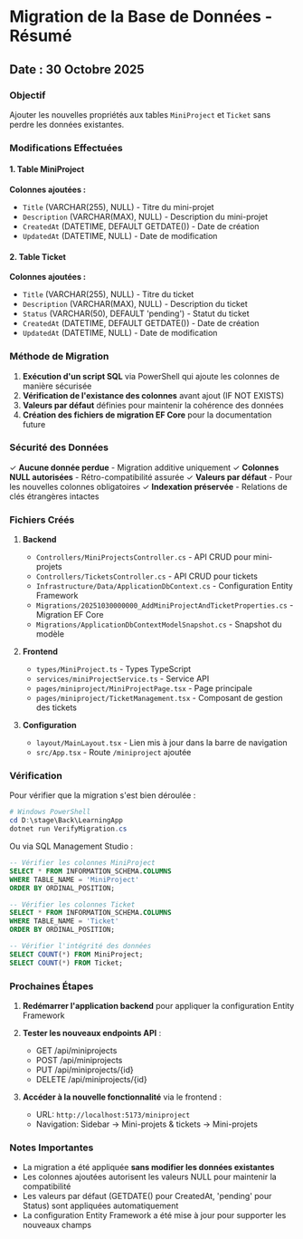 # Migration de la Base de Données - Résumé

## Date : 30 Octobre 2025

### Objectif
Ajouter les nouvelles propriétés aux tables `MiniProject` et `Ticket` sans perdre les données existantes.

### Modifications Effectuées

#### 1. Table MiniProject
**Colonnes ajoutées :**
- `Title` (VARCHAR(255), NULL) - Titre du mini-projet
- `Description` (VARCHAR(MAX), NULL) - Description du mini-projet
- `CreatedAt` (DATETIME, DEFAULT GETDATE()) - Date de création
- `UpdatedAt` (DATETIME, NULL) - Date de modification

#### 2. Table Ticket
**Colonnes ajoutées :**
- `Title` (VARCHAR(255), NULL) - Titre du ticket
- `Description` (VARCHAR(MAX), NULL) - Description du ticket
- `Status` (VARCHAR(50), DEFAULT 'pending') - Statut du ticket
- `CreatedAt` (DATETIME, DEFAULT GETDATE()) - Date de création
- `UpdatedAt` (DATETIME, NULL) - Date de modification

### Méthode de Migration

1. **Exécution d'un script SQL** via PowerShell qui ajoute les colonnes de manière sécurisée
2. **Vérification de l'existance des colonnes** avant ajout (IF NOT EXISTS)
3. **Valeurs par défaut** définies pour maintenir la cohérence des données
4. **Création des fichiers de migration EF Core** pour la documentation future

### Sécurité des Données

✓ **Aucune donnée perdue** - Migration additive uniquement
✓ **Colonnes NULL autorisées** - Rétro-compatibilité assurée
✓ **Valeurs par défaut** - Pour les nouvelles colonnes obligatoires
✓ **Indexation préservée** - Relations de clés étrangères intactes

### Fichiers Créés

1. **Backend**
   - `Controllers/MiniProjectsController.cs` - API CRUD pour mini-projets
   - `Controllers/TicketsController.cs` - API CRUD pour tickets
   - `Infrastructure/Data/ApplicationDbContext.cs` - Configuration Entity Framework
   - `Migrations/20251030000000_AddMiniProjectAndTicketProperties.cs` - Migration EF Core
   - `Migrations/ApplicationDbContextModelSnapshot.cs` - Snapshot du modèle

2. **Frontend**
   - `types/MiniProject.ts` - Types TypeScript
   - `services/miniProjectService.ts` - Service API
   - `pages/miniproject/MiniProjectPage.tsx` - Page principale
   - `pages/miniproject/TicketManagement.tsx` - Composant de gestion des tickets

3. **Configuration**
   - `layout/MainLayout.tsx` - Lien mis à jour dans la barre de navigation
   - `src/App.tsx` - Route `/miniproject` ajoutée

### Vérification

Pour vérifier que la migration s'est bien déroulée :

```powershell
# Windows PowerShell
cd D:\stage\Back\LearningApp
dotnet run VerifyMigration.cs
```

Ou via SQL Management Studio :

```sql
-- Vérifier les colonnes MiniProject
SELECT * FROM INFORMATION_SCHEMA.COLUMNS
WHERE TABLE_NAME = 'MiniProject'
ORDER BY ORDINAL_POSITION;

-- Vérifier les colonnes Ticket
SELECT * FROM INFORMATION_SCHEMA.COLUMNS
WHERE TABLE_NAME = 'Ticket'
ORDER BY ORDINAL_POSITION;

-- Vérifier l'intégrité des données
SELECT COUNT(*) FROM MiniProject;
SELECT COUNT(*) FROM Ticket;
```

### Prochaines Étapes

1. **Redémarrer l'application backend** pour appliquer la configuration Entity Framework
2. **Tester les nouveaux endpoints API** :
   - GET /api/miniprojects
   - POST /api/miniprojects
   - PUT /api/miniprojects/{id}
   - DELETE /api/miniprojects/{id}

3. **Accéder à la nouvelle fonctionnalité** via le frontend :
   - URL: `http://localhost:5173/miniproject`
   - Navigation: Sidebar → Mini-projets & tickets → Mini-projets

### Notes Importantes

- La migration a été appliquée **sans modifier les données existantes**
- Les colonnes ajoutées autorisent les valeurs NULL pour maintenir la compatibilité
- Les valeurs par défaut (GETDATE() pour CreatedAt, 'pending' pour Status) sont appliquées automatiquement
- La configuration Entity Framework a été mise à jour pour supporter les nouveaux champs
